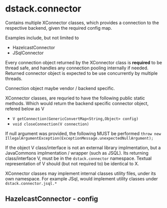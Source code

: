# dstack.connector

Contains multiple XConnector classes, which provides a connection to the respective backend, given the required config map.

Examples include, but not limited to

+ HazelcastConnector
+ JSqlConnector

Every connection object returned by the XConnector class is **required** to be thread safe, and handles any connection pooling internally if needed. 
Returned connector object is expected to be use concurrently by multiple threads.

Connection object maybe vendor / backend specific.

XConnector classes, are requried to have the following public static methods. Which would return the backend specific connector object, refered below as V

+ `V getConnection(GenericConvertMap<String,Object> config)`
+ `void closeConnection(V connection)`

If null argument was provided, the following MUST be performed `throw new IllegalArgumentException(ExceptionMessage.unexpectedNullArgument);`

If the object V class/interface is not an external library implmentation, but a JavaCommons implmentation / wrapper (such as JSQL).
Its returning class/interface V, must be in the `dstack.connector` namespace. Textual representation of V should (but not required to) be identical to X.

XConnector classes may implement internal classes utility files, under its own namespace. For example JSql, would implement utility classes under `dstack.connector.jsql.*`

## HazelcastConnector - config